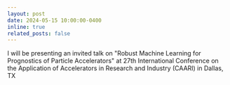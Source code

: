 ```yaml
---
layout: post
date: 2024-05-15 10:00:00-0400
inline: true
related_posts: false
---
```


I will be presenting an invited talk on "Robust Machine Learning for Prognostics of Particle Accelerators" at 27th International Conference on the Application of Accelerators in Research and Industry (CAARI) in Dallas, TX
